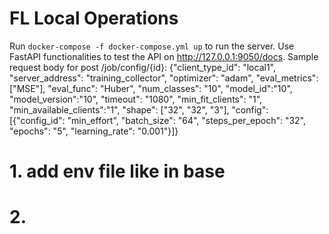 # FL Local Operations


Run `docker-compose -f docker-compose.yml up` to run the server.
Use FastAPI functionalities to test the API on http://127.0.0.1:9050/docs.
Sample request body for post /job/config/{id}:
{"client_type_id": "local1",
 "server_address": "training_collector",
 "optimizer": "adam",
 "eval_metrics": ["MSE"],
 "eval_func": "Huber",
 "num_classes": "10",
 "model_id":"10",
 "model_version":"10",
 "timeout": "1080",
"min_fit_clients": "1",
"min_available_clients":"1",
 "shape": ["32", "32", "3"],
 "config": [{"config_id": "min_effort",
   "batch_size": "64",
   "steps_per_epoch": "32",
   "epochs": "5",
   "learning_rate": "0.001"}]}

# 1. add env file like in base
# 2. 
